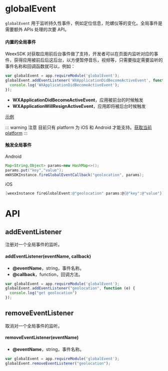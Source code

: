 # globalEvent <Badge text="0.14" type="warn" vertical="middle"/>

`globalEvent` 用于监听持久性事件，例如定位信息，陀螺仪等的变化。全局事件是需要额外 APIs 处理的次要 API。

#### 内置的全局事件

WeexSDK 对获取应用前后台事件做了支持，开发者可以在页面内监听对应的事件，获得应用被前后后这后台，以方便暂停音乐，视频等，只需要指定需要监听的事件名称和回调函数就可以，例如：

```javascript
var globalEvent = app.requireModule('globalEvent');
globalEvent.addEventListener('WXApplicationDidBecomeActiveEvent', function(e) {
  console.log('WXApplicationDidBecomeActiveEvent');
});
```

* **WXApplicationDidBecomeActiveEvent**，应用被前台的时候触发
* **WXApplicationWillResignActiveEvent**，应用即将被后台时候触发

[示例](http://dotwe.org/vue/5a774e8ce3766c88038cab6fe3331f5b)

::: warning 注意
目前只有 platform 为 iOS 和 Android 才能支持。[获取当前 platform](/zh/docs/api/weex-variable.html#weex-environment-object)
:::

#### 触发全局事件

Android
```java
Map<String,Object> params=new HashMap<>();
params.put("key","value");
mWXSDKInstance.fireGlobalEventCallback("geolocation", params);
```

iOS
```Objective-C
[weexInstance fireGlobalEvent:@"geolocation" params:@{@"key":@"value"}];
```

# API

## addEventListener

注册对一个全局事件的监听。

#### addEventListener(eventName, callback)

* **@eventName**，string，事件名称。
* **@callback**，function，回调方法。

```javascript
var globalEvent = app.requireModule('globalEvent');
globalEvent.addEventListener("geolocation", function (e) {
  console.log("get geolocation")
});
```

## removeEventListener

取消对一个全局事件的监听。

#### removeEventListener(eventName)

* **@eventName**，string，事件名称。

```javascript
var globalEvent = app.requireModule('globalEvent');
globalEvent.removeEventListener("geolocation");
```
